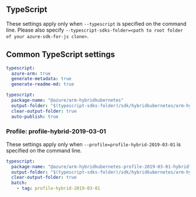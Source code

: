 ## TypeScript

These settings apply only when `--typescript` is specified on the command line.
Please also specify `--typescript-sdks-folder=<path to root folder of your azure-sdk-for-js clone>`.

## Common TypeScript settings

``` yaml $(typescript)
typescript:
  azure-arm: true
  generate-metadata: true
  generate-readme-md: true
```

``` yaml $(typescript) && !$(profile)
typescript:
  package-name: "@azure/arm-hybridkubernetes"
  output-folder: "$(typescript-sdks-folder)/sdk/hybridkubernetes/arm-hybridkubernetes"
  clear-output-folder: true
  auto-publish: true
```

### Profile: profile-hybrid-2019-03-01

These settings apply only when `--profile=profile-hybrid-2019-03-01` is specified on the command line.

``` yaml $(profile)=='profile-hybrid-2019-03-01'
typescript:
  package-name: "@azure/arm-hybridkubernetes-profile-2019-03-01-hybrid"
  output-folder: "$(typescript-sdks-folder)/sdk/hybridkubernetes/arm-hybridkubernetes-profile-2019-03-01-hybrid"
  clear-output-folder: true
  batch:
    - tag: profile-hybrid-2019-03-01
```